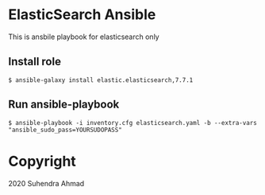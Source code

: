 # ElasticSearch Ansible

This is ansbile playbook for elasticsearch only


## Install role

`$ ansible-galaxy install elastic.elasticsearch,7.7.1`

## Run ansible-playbook

`$ ansible-playbook -i inventory.cfg elasticsearch.yaml -b --extra-vars "ansible_sudo_pass=YOURSUDOPASS"`

# Copyright

2020 Suhendra Ahmad

